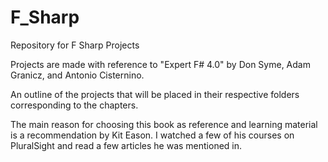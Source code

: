 # F_Sharp
Repository for F Sharp Projects

Projects are made with reference to "Expert F# 4.0" by Don Syme, Adam Granicz, and Antonio Cisternino.

An outline of the projects that will be placed in their respective folders corresponding to the chapters.

The main reason for choosing this book as reference and learning material is a recommendation by Kit Eason.
I watched a few of his courses on PluralSight and read a few articles he was mentioned in. 


